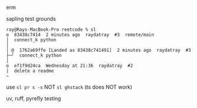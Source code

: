 erm

sapling test grounds
```
ray@Rays-MacBook-Pro reetcode % sl
o  83438c7414  2 minutes ago  raydatray  #3  remote/main
│  connect_k python
│
│ @  1762a69ffe [Landed as 83438c741491]  2 minutes ago  raydatray  #3
├─╯  connect_k python
│
o  ef1f9d24ca  Wednesday at 21:36  raydatray  #2
│  delete a readme
~
```

use `sl pr s -s` NOT `sl ghstack` (ts does NOT work)

uv, ruff, pyrefly testing
